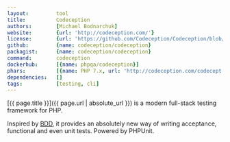 ```yaml
---
layout:         tool
title:          Codeception
authors:        [Michael Bodnarchuk]
website:        {url: 'http://codeception.com/'}
license:        {url: 'https://github.com/Codeception/Codeception/blob/2.3/LICENSE', label: 'MIT License'}
github:         {name: codeception/codeception}
packagist:      {name: codeception/codeception}               
command:        codeception
dockerhub:      [{name: phpqa/codeception}]
phars:          [{name: PHP 7.x, url: 'http://codeception.com/codecept.phar'}, {name: PHP 5.x, url: 'http://codeception.com/php5/codecept.phar'}]
dependencies:   []
tags:           [testing, cli]
---
```


[{{ page.title }}]({{ page.url | absolute_url }}) is a modern full-stack testing framework for PHP.

<!--more--> 

Inspired by [BDD](https://en.wikipedia.org/wiki/Behavior-driven_development),
it provides an absolutely new way of writing acceptance, functional and even unit tests.
Powered by PHPUnit.

